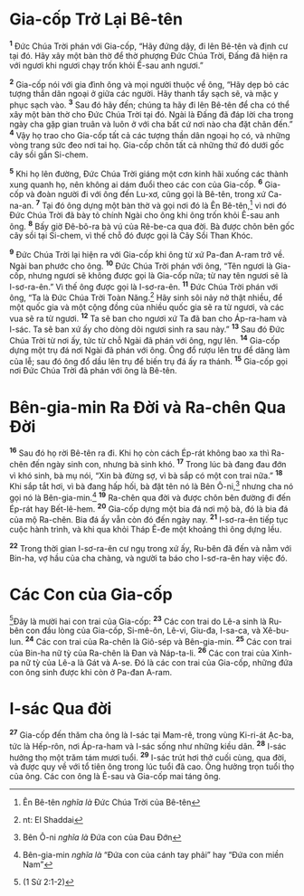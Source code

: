 # Gia-cốp Trở Lại Bê-tên
<sup><b>1</b></sup> Ðức Chúa Trời phán với Gia-cốp, “Hãy đứng dậy, đi lên Bê-tên và định cư tại đó. Hãy xây một bàn thờ để thờ phượng Ðức Chúa Trời, Ðấng đã hiện ra với ngươi khi ngươi chạy trốn khỏi Ê-sau anh ngươi.”

<sup><b>2</b></sup> Gia-cốp nói với gia đình ông và mọi người thuộc về ông, “Hãy dẹp bỏ các tượng thần dân ngoại ở giữa các người. Hãy thanh tẩy sạch sẽ, và mặc y phục sạch vào. <sup><b>3</b></sup> Sau đó hãy đến; chúng ta hãy đi lên Bê-tên để cha có thể xây một bàn thờ cho Ðức Chúa Trời tại đó. Ngài là Ðấng đã đáp lời cha trong ngày cha gặp gian truân và luôn ở với cha bất cứ nơi nào cha đặt chân đến.” <sup><b>4</b></sup> Vậy họ trao cho Gia-cốp tất cả các tượng thần dân ngoại họ có, và những vòng trang sức đeo nơi tai họ. Gia-cốp chôn tất cả những thứ đó dưới gốc cây sồi gần Si-chem.

<sup><b>5</b></sup> Khi họ lên đường, Ðức Chúa Trời giáng một cơn kinh hãi xuống các thành xung quanh họ, nên không ai dám đuổi theo các con của Gia-cốp. <sup><b>6</b></sup> Gia-cốp và đoàn người đi với ông đến Lu-xơ, cũng gọi là Bê-tên, trong xứ Ca-na-an. <sup><b>7</b></sup> Tại đó ông dựng một bàn thờ và gọi nơi đó là Ên Bê-tên,[^1-1fbf6c1f-3bc9-40a5-b438-9779aac813d4] vì nơi đó Ðức Chúa Trời đã bày tỏ chính Ngài cho ông khi ông trốn khỏi Ê-sau anh ông. <sup><b>8</b></sup> Bấy giờ Ðê-bô-ra bà vú của Rê-be-ca qua đời. Bà được chôn bên gốc cây sồi tại Si-chem, vì thế chỗ đó được gọi là Cây Sồi Than Khóc.

<sup><b>9</b></sup> Ðức Chúa Trời lại hiện ra với Gia-cốp khi ông từ xứ Pa-đan A-ram trở về. Ngài ban phước cho ông. <sup><b>10</b></sup> Ðức Chúa Trời phán với ông, “Tên ngươi là Gia-cốp, nhưng ngươi sẽ không được gọi là Gia-cốp nữa; từ nay tên ngươi sẽ là I-sơ-ra-ên.” Vì thế ông được gọi là I-sơ-ra-ên. <sup><b>11</b></sup> Ðức Chúa Trời phán với ông, “Ta là Ðức Chúa Trời Toàn Năng.[^2-1fbf6c1f-3bc9-40a5-b438-9779aac813d4] Hãy sinh sôi nảy nở thật nhiều, để một quốc gia và một cộng đồng của nhiều quốc gia sẽ ra từ ngươi, và các vua sẽ ra từ ngươi. <sup><b>12</b></sup> Ta sẽ ban cho ngươi xứ Ta đã ban cho Áp-ra-ham và I-sác. Ta sẽ ban xứ ấy cho dòng dõi ngươi sinh ra sau này.” <sup><b>13</b></sup> Sau đó Ðức Chúa Trời từ nơi ấy, tức từ chỗ Ngài đã phán với ông, ngự lên. <sup><b>14</b></sup> Gia-cốp dựng một trụ đá nơi Ngài đã phán với ông. Ông đổ rượu lên trụ để dâng làm của lễ; sau đó ông đổ dầu lên trụ để biến trụ đá ấy ra thánh. <sup><b>15</b></sup> Gia-cốp gọi nơi Ðức Chúa Trời đã phán với ông là Bê-tên.

# Bên-gia-min Ra Ðời và Ra-chên Qua Ðời
<sup><b>16</b></sup> Sau đó họ rời Bê-tên ra đi. Khi họ còn cách Ép-rát không bao xa thì Ra-chên đến ngày sinh con, nhưng bà sinh khó. <sup><b>17</b></sup> Trong lúc bà đang đau đớn vì khó sinh, bà mụ nói, “Xin bà đừng sợ, vì bà sắp có một con trai nữa.” <sup><b>18</b></sup> Khi sắp tắt hơi, vì bà đang hấp hối, bà đặt tên nó là Bên Ô-ni,[^3-1fbf6c1f-3bc9-40a5-b438-9779aac813d4] nhưng cha nó gọi nó là Bên-gia-min.[^4-1fbf6c1f-3bc9-40a5-b438-9779aac813d4] <sup><b>19</b></sup> Ra-chên qua đời và được chôn bên đường đi đến Ép-rát hay Bết-lê-hem. <sup><b>20</b></sup> Gia-cốp dựng một bia đá nơi mộ bà, đó là bia đá của mộ Ra-chên. Bia đá ấy vẫn còn đó đến ngày nay. <sup><b>21</b></sup> I-sơ-ra-ên tiếp tục cuộc hành trình, và khi qua khỏi Tháp Ê-đe một khoảng thì ông dựng lều.

<sup><b>22</b></sup> Trong thời gian I-sơ-ra-ên cư ngụ trong xứ ấy, Ru-bên đã đến và nằm với Bin-ha, vợ hầu của cha chàng, và người ta báo cho I-sơ-ra-ên hay việc đó.

# Các Con của Gia-cốp
[^1@-1fbf6c1f-3bc9-40a5-b438-9779aac813d4]Ðây là mười hai con trai của Gia-cốp: <sup><b>23</b></sup> Các con trai do Lê-a sinh là Ru-bên con đầu lòng của Gia-cốp, Si-mê-ôn, Lê-vi, Giu-đa, I-sa-ca, và Xê-bu-lun. <sup><b>24</b></sup> Các con trai của Ra-chên là Giô-sép và Bên-gia-min. <sup><b>25</b></sup> Các con trai của Bin-ha nữ tỳ của Ra-chên là Ðan và Náp-ta-li. <sup><b>26</b></sup> Các con trai của Xinh-pa nữ tỳ của Lê-a là Gát và A-se. Ðó là các con trai của Gia-cốp, những đứa con ông sinh được khi còn ở Pa-đan A-ram.

# I-sác Qua đời
<sup><b>27</b></sup> Gia-cốp đến thăm cha ông là I-sác tại Mam-rê, trong vùng Ki-ri-át Ạc-ba, tức là Hếp-rôn, nơi Áp-ra-ham và I-sác sống như những kiều dân. <sup><b>28</b></sup> I-sác hưởng thọ một trăm tám mươi tuổi. <sup><b>29</b></sup> I-sác trút hơi thở cuối cùng, qua đời, và được quy về với tổ tiên ông trong lúc tuổi đã cao. Ông hưởng trọn tuổi thọ của ông. Các con ông là Ê-sau và Gia-cốp mai táng ông.

[^1-1fbf6c1f-3bc9-40a5-b438-9779aac813d4]: Ên Bê-tên *nghĩa là* Ðức Chúa Trời của Bê-tên
[^2-1fbf6c1f-3bc9-40a5-b438-9779aac813d4]: nt: El Shaddai
[^3-1fbf6c1f-3bc9-40a5-b438-9779aac813d4]: Bên Ô-ni *nghĩa là* Ðứa con của Ðau Ðớn
[^4-1fbf6c1f-3bc9-40a5-b438-9779aac813d4]: Bên-gia-min *nghĩa là* “Ðứa con của cánh tay phải” hay “Ðứa con miền Nam”
[^1@-1fbf6c1f-3bc9-40a5-b438-9779aac813d4]: (1 Sử 2:1-2)